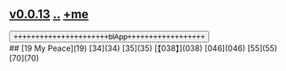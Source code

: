 ## [v0.0.13](https://github.com/littleflute/Songs/edit/master/i/readme.md) [..](..) [+me](https://littleflute.github.io/Songs/i)

<div id = "id_div_4_plx">
  <button id = "id_btn_4_blApp">++++++++++++++++++++++blApp++++++++++++++++++</button> 
</div> 
## [19 My Peace](19) [34](34) [35](35) [【038】](038) [046](046) [55](55) [70](70)
